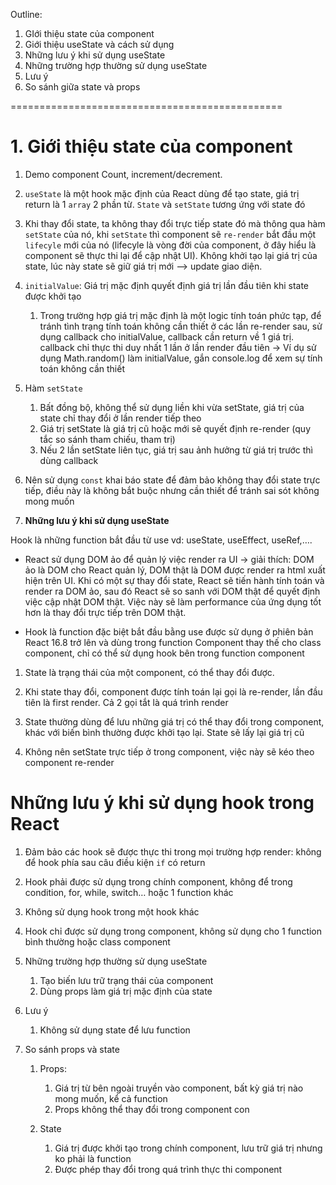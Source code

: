 Outline:

1. GIới thiệu state của component
2. Giới thiệu useState và cách sử dụng
3. Những lưu ý khi sử dụng useState
4. Những trường hợp thường sử dụng useState
5. Lưu ý
6. So sánh giữa state và props

===============================================

# 1. **Giới thiệu state của component**

1. Demo component Count, increment/decrement.

1. `useState` là một hook mặc định của React dùng để tạo state, giá trị return là 1 `array` 2 phần từ. `State` và `setState` tương ứng với state đó

2. Khi thay đổi state, ta không thay đổi trực tiếp state đó mà thông qua hàm `setState` của nó, khi `setState` thì component sẽ `re-render` bắt đầu một `lifecyle` mới của nó (lifecyle là vòng đời của component, ở đây hiểu là component sẽ thực thi lại để cập nhật UI). Không khởi tạo lại giá trị của state, lúc này state sẽ giữ giá trị mới --> update giao diện.

3. `initialValue`: Giá trị mặc định quyết định giá trị lần đầu tiên khi state được khởi tạo
    1. Trong trường hợp giá trị mặc định là một logic tính toán phức tạp, để tránh tình trạng tính toán không cần thiết ở các lần re-render sau, sử dụng callback cho initialValue, callback cần return về 1 giá trị. callback chỉ thực thi duy nhất 1 lần ở lần render đầu tiên -> Ví dụ sử dụng Math.random() làm initialValue, gắn console.log để xem sự tính toán không cần thiết
4. Hàm `setState`
    1. Bất đồng bộ, không thể sử dụng liền khi vừa setState, giá trị của state chỉ thay đổi ở lần render tiếp theo
    2. Giá trị setState là giá trị cũ hoặc mới sẽ quyết định re-render (quy tắc so sánh tham chiếu, tham trị)
    3. Nếu 2 lần setState liên tục, giá trị sau ảnh hưởng từ giá trị trước thì dùng callback
5. Nên sử dụng `const` khai báo state để đảm bảo không thay đổi state trực tiếp, điều này là không bắt buộc nhưng cần thiết để tránh sai sót không mong muốn

   

1. **Những lưu ý khi sử dụng useState**

Hook là những function bắt đầu từ use vd: useState, useEffect, useRef,….

- React sử dụng DOM ảo để quản lý việc render ra UI -> giải thích: DOM ảo là DOM cho React quản lý, DOM thật là DOM được render ra html xuất hiện trên UI. Khi có một sự thay đổi state, React sẽ tiến hành tính toán và render ra DOM ảo, sau đó React sẽ so sanh với DOM thật để quyết định việc cập nhật DOM thật. Việc này sẽ làm performance của ứng dụng tốt hơn là thay đổi trực tiếp trên DOM thật.

- Hook là function đặc biệt bắt đầu bằng use được sử dụng ở phiên bản React 16.8 trở lên và dùng trong function Component thay thế cho class component, chỉ có thể sử dụng hook bên trong function component

1. State là trạng thái của một component, có thể thay đổi được. 

2. Khi state thay đổi, component được tính toán lại gọi là re-render, lần đầu tiên là first render. Cả 2 gọi tắt là quá trình render

3. State thường dùng để lưu những giá trị có thể thay đổi trong component, khác với biến bình thường được khởi tạo lại. State sẽ lấy lại giá trị cũ

4. Không nên setState trực tiếp ở trong component, việc này sẽ kéo theo component re-render 





# Những lưu ý khi sử dụng hook trong React

1. Đảm bảo các hook sẽ được thực thi trong mọi trường hợp render: không để hook phía sau câu điều kiện `if` có return

2. Hook phải được sử dụng trong chính component, không để trong condition, for, while, switch… hoặc 1 function khác

3. Không sử dụng hook trong một hook khác

4. Hook chỉ được sử dụng trong component, không sử dụng cho 1 function bình thường hoặc class component

5. Những trường hợp thường sử dụng useState
    1. Tạo biến lưu trữ trạng thái của component
    2. Dùng props làm giá trị mặc định của state
6. Lưu ý
    1. Không sử dụng state để lưu function
7. So sánh props và state
    1. Props:
        1. Giá trị từ bên ngoài truyền vào component, bất kỳ giá trị nào mong muốn, kể cả function
        2. Props không thể thay đổi trong component con

    2. State
        1. Giá trị được khởi tạo trong chính component, lưu trữ giá trị nhưng ko phải là function
        2. Được phép thay đổi trong quá trình thực thi component